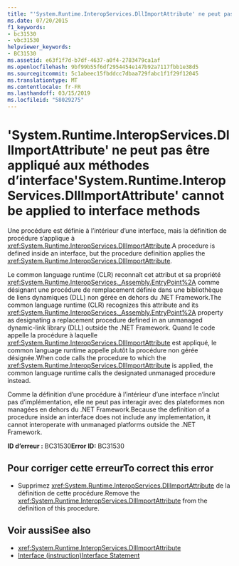 ```yaml
---
title: "'System.Runtime.InteropServices.DllImportAttribute' ne peut pas être appliqué aux méthodes d’interface"
ms.date: 07/20/2015
f1_keywords:
- bc31530
- vbc31530
helpviewer_keywords:
- BC31530
ms.assetid: e63f1f7d-b7df-4637-a0f4-2783479ca1af
ms.openlocfilehash: 9bf99b55f6df2954454e147b92a7117fbb1e38d5
ms.sourcegitcommit: 5c1abeec15fbddcc7dbaa729fabc1f1f29f12045
ms.translationtype: MT
ms.contentlocale: fr-FR
ms.lasthandoff: 03/15/2019
ms.locfileid: "58029275"
---
```

# <a name="systemruntimeinteropservicesdllimportattribute-cannot-be-applied-to-interface-methods"></a><span data-ttu-id="75f73-102">'System.Runtime.InteropServices.DllImportAttribute' ne peut pas être appliqué aux méthodes d’interface</span><span class="sxs-lookup"><span data-stu-id="75f73-102">'System.Runtime.InteropServices.DllImportAttribute' cannot be applied to interface methods</span></span>
<span data-ttu-id="75f73-103">Une procédure est définie à l’intérieur d’une interface, mais la définition de procédure s’applique à <xref:System.Runtime.InteropServices.DllImportAttribute>.</span><span class="sxs-lookup"><span data-stu-id="75f73-103">A procedure is defined inside an interface, but the procedure definition applies the <xref:System.Runtime.InteropServices.DllImportAttribute>.</span></span>  
  
 <span data-ttu-id="75f73-104">Le common language runtime (CLR) reconnaît cet attribut et sa propriété <xref:System.Runtime.InteropServices._Assembly.EntryPoint%2A> comme désignant une procédure de remplacement définie dans une bibliothèque de liens dynamiques (DLL) non gérée en dehors du .NET Framework.</span><span class="sxs-lookup"><span data-stu-id="75f73-104">The common language runtime (CLR) recognizes this attribute and its <xref:System.Runtime.InteropServices._Assembly.EntryPoint%2A> property as designating a replacement procedure defined in an unmanaged dynamic-link library (DLL) outside the .NET Framework.</span></span> <span data-ttu-id="75f73-105">Quand le code appelle la procédure à laquelle <xref:System.Runtime.InteropServices.DllImportAttribute> est appliqué, le common language runtime appelle plutôt la procédure non gérée désignée.</span><span class="sxs-lookup"><span data-stu-id="75f73-105">When code calls the procedure to which the <xref:System.Runtime.InteropServices.DllImportAttribute> is applied, the common language runtime calls the designated unmanaged procedure instead.</span></span>  
  
 <span data-ttu-id="75f73-106">Comme la définition d’une procédure à l’intérieur d’une interface n’inclut pas d’implémentation, elle ne peut pas interagir avec des plateformes non managées en dehors du .NET Framework.</span><span class="sxs-lookup"><span data-stu-id="75f73-106">Because the definition of a procedure inside an interface does not include any implementation, it cannot interoperate with unmanaged platforms outside the .NET Framework.</span></span>  
  
 <span data-ttu-id="75f73-107">**ID d’erreur :** BC31530</span><span class="sxs-lookup"><span data-stu-id="75f73-107">**Error ID:** BC31530</span></span>  
  
## <a name="to-correct-this-error"></a><span data-ttu-id="75f73-108">Pour corriger cette erreur</span><span class="sxs-lookup"><span data-stu-id="75f73-108">To correct this error</span></span>  
  
-   <span data-ttu-id="75f73-109">Supprimez <xref:System.Runtime.InteropServices.DllImportAttribute> de la définition de cette procédure.</span><span class="sxs-lookup"><span data-stu-id="75f73-109">Remove the <xref:System.Runtime.InteropServices.DllImportAttribute> from the definition of this procedure.</span></span>  
  
## <a name="see-also"></a><span data-ttu-id="75f73-110">Voir aussi</span><span class="sxs-lookup"><span data-stu-id="75f73-110">See also</span></span>

- <xref:System.Runtime.InteropServices.DllImportAttribute>
- [<span data-ttu-id="75f73-111">Interface (instruction)</span><span class="sxs-lookup"><span data-stu-id="75f73-111">Interface Statement</span></span>](../../visual-basic/language-reference/statements/interface-statement.md)
